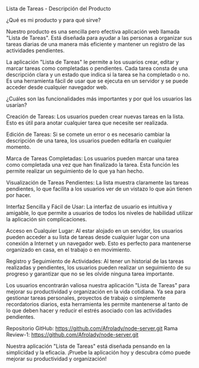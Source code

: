 Lista de Tareas - Descripción del Producto

¿Qué es mi producto y para qué sirve?

Nuestro producto es una sencilla pero efectiva aplicación web llamada "Lista de Tareas". Está diseñada para ayudar a las personas a organizar sus tareas diarias de una manera más eficiente y mantener un registro de las actividades pendientes.

La aplicación "Lista de Tareas" le permite a los usuarios crear, editar y marcar tareas como completadas o pendientes. Cada tarea consta de una descripción clara y un estado que indica si la tarea se ha completado o no. Es una herramienta fácil de usar que se ejecuta en un servidor y se puede acceder desde cualquier navegador web.

¿Cuáles son las funcionalidades más importantes y por qué los usuarios las usarían?

Creación de Tareas: Los usuarios pueden crear nuevas tareas en la lista. Esto es útil para anotar cualquier tarea que necesite ser realizada.

Edición de Tareas: Si se comete un error o es necesario cambiar la descripción de una tarea, los usuarios pueden editarla en cualquier momento.

Marca de Tareas Completadas: Los usuarios pueden marcar una tarea como completada una vez que han finalizado la tarea. Esta función les permite realizar un seguimiento de lo que ya han hecho.

Visualización de Tareas Pendientes: La lista muestra claramente las tareas pendientes, lo que facilita a los usuarios ver de un vistazo lo que aún tienen por hacer.

Interfaz Sencilla y Fácil de Usar: La interfaz de usuario es intuitiva y amigable, lo que permite a usuarios de todos los niveles de habilidad utilizar la aplicación sin complicaciones.

Acceso en Cualquier Lugar: Al estar alojado en un servidor, los usuarios pueden acceder a su lista de tareas desde cualquier lugar con una conexión a Internet y un navegador web. Esto es perfecto para mantenerse organizado en casa, en el trabajo o en movimiento.

Registro y Seguimiento de Actividades: Al tener un historial de las tareas realizadas y pendientes, los usuarios pueden realizar un seguimiento de su progreso y garantizar que no se les olvide ninguna tarea importante.

Los usuarios encontrarán valiosa nuestra aplicación "Lista de Tareas" para mejorar su productividad y organización en la vida cotidiana. Ya sea para gestionar tareas personales, proyectos de trabajo o simplemente recordatorios diarios, esta herramienta les permite mantenerse al tanto de lo que deben hacer y reducir el estrés asociado con las actividades pendientes.


Repositorio GitHub: https://github.com/Afrolady/node-server.git 
Rama Review-1: https://github.com/Afrolady/node-server.git

Nuestra aplicación "Lista de Tareas" está diseñada pensando en la simplicidad y la eficacia. ¡Pruebe la aplicación hoy y descubra cómo puede mejorar su productividad y organización!




